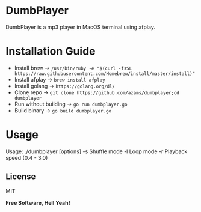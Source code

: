 # DumbPlayer
DumbPlayer is a mp3 player in MacOS terminal using afplay.
# Installation Guide
  - Install brew -> `/usr/bin/ruby -e "$(curl -fsSL https://raw.githubusercontent.com/Homebrew/install/master/install)"`
  - Install afplay -> `brew install afplay`
  - Install golang -> `https://golang.org/dl/`
  - Clone repo -> `git clone https://github.com/azams/dumbplayer;cd dumbplayer`
  - Run without building -> `go run dumbplayer.go`
  - Build binary -> `go build dumbplayer.go`

# Usage

Usage: ./dumbplayer [options]
-s	Shuffle mode
-l	Loop mode
-r	Playback speed (0.4 - 3.0)

License
----

MIT

**Free Software, Hell Yeah!**
